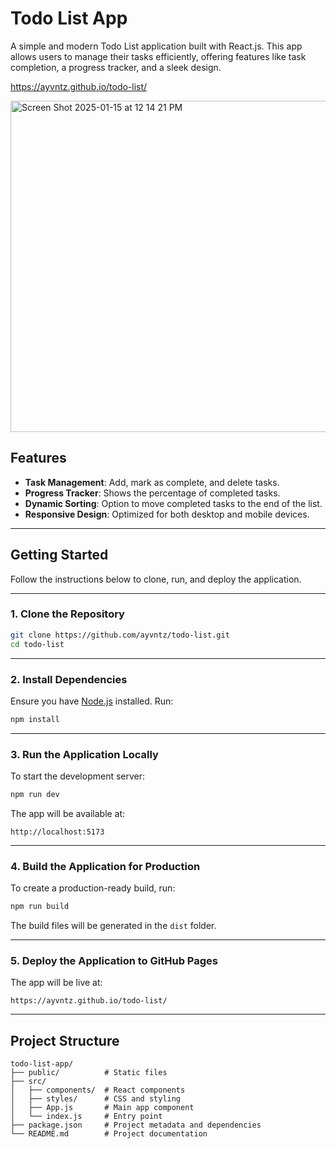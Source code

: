 # Todo List App

A simple and modern Todo List application built with React.js. This app allows users to manage their tasks efficiently, offering features like task completion, a progress tracker, and a sleek design.

https://ayvntz.github.io/todo-list/

<img width="530" alt="Screen Shot 2025-01-15 at 12 14 21 PM" src="https://github.com/user-attachments/assets/71931854-8a61-4d64-a89a-65630a963c47" />


## Features

- **Task Management**: Add, mark as complete, and delete tasks.
- **Progress Tracker**: Shows the percentage of completed tasks.
- **Dynamic Sorting**: Option to move completed tasks to the end of the list.
- **Responsive Design**: Optimized for both desktop and mobile devices.

---

## Getting Started

Follow the instructions below to clone, run, and deploy the application.

---

### 1. Clone the Repository

```bash
git clone https://github.com/ayvntz/todo-list.git
cd todo-list
```

---

### 2. Install Dependencies

Ensure you have [Node.js](https://nodejs.org/) installed. Run:

```bash
npm install
```

---

### 3. Run the Application Locally

To start the development server:

```bash
npm run dev
```

The app will be available at:

```
http://localhost:5173
```

---

### 4. Build the Application for Production

To create a production-ready build, run:

```bash
npm run build
```

The build files will be generated in the `dist` folder.

---

### 5. Deploy the Application to GitHub Pages

The app will be live at:

```
https://ayvntz.github.io/todo-list/
```

---

## Project Structure

```
todo-list-app/
├── public/          # Static files
├── src/
│   ├── components/  # React components
│   ├── styles/      # CSS and styling
│   ├── App.js       # Main app component
│   └── index.js     # Entry point
├── package.json     # Project metadata and dependencies
└── README.md        # Project documentation
```
